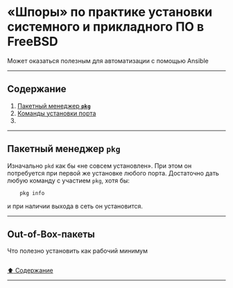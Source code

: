 # &laquo;Шпоры&raquo; по практике установки системного и прикладного ПО в FreeBSD #

Может оказаться полезным для автоматизации с помощью Ansible

----

## Содержание ##

1. [Пакетный менеджер **`pkg`**](#пакетный-менеджер-pkg)    
2. [Команды установки порта]()    
3. []()    

----

## Пакетный менеджер **`pkg`** ##

Изначально `pkd` как бы &laquo;не совсем установлен&raquo;. При этом он
потребуется при первой же установке любого порта. Достаточно дать любую команду
с участием `pkg`, хотя бы:
```shell
    pkg info
```
и при наличии выхода в сеть он установится.

----

## Out-of-Box-пакеты ##

Что полезно установить как рабочий минимум
```bash
```

[:arrow_up: Содержание](#содержание)

----
